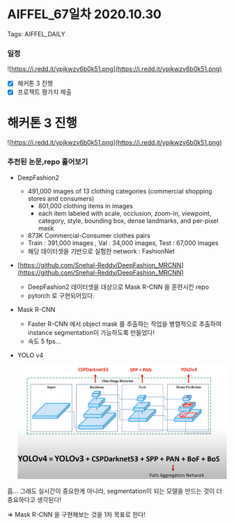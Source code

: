 # AIFFEL_67일차 2020.10.30

Tags: AIFFEL_DAILY

### 일정

![https://i.redd.it/ypjkwzv6b0k51.png](https://i.redd.it/ypjkwzv6b0k51.png)

- [x]  해커톤 3 진행
- [x]  프로젝트 평가지 제출

# 해커톤 3 진행

![https://i.redd.it/ypjkwzv6b0k51.png](https://i.redd.it/ypjkwzv6b0k51.png)

### 추천된 논문,repo 훑어보기

- DeepFashion2
    - 491,000 images of 13 clothing categories (commercial shopping stores and consumers)
        - 801,000 clothing items in images
        - each item labeled with scale, occlusion, zoom-in, viewpoint, category, style, bounding box, dense landmarks, and per-pixel mask
    - 873K Commercial-Consumer clothes pairs
    - Train : 391,000 images , Val : 34,000 images, Test : 67,000 images
    - 해당 데이터셋을 기반으로 실험한 network : FashionNet
- [https://github.com/Snehal-Reddy/DeepFashion_MRCNN](https://github.com/Snehal-Reddy/DeepFashion_MRCNN)
    - DeepFashion2 데이터셋을 대상으로 Mask R-CNN 을 훈련시킨 repo
    - pytorch 로 구현되어있다.

- Mask R-CNN
    - Faster R-CNN 에서 object mask 를 추출하는 작업을 병렬적으로 추출하여 instance segmentation이 가능하도록 만들었다!
    - 속도 5 fps...
- YOLO v4

    ![images/Untitled.png](images/Untitled.png)

흠... 그래도 실시간이 중요한게 아니라, segmentation이 되는 모델을 만드는 것이 더 중요하다고 생각된다!

⇒ Mask R-CNN 을 구현해보는 것을 1차 목표로 한다!